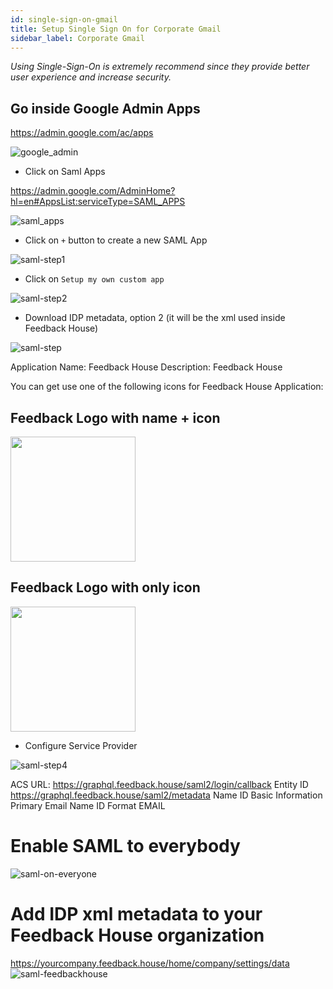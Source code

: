```yaml
---
id: single-sign-on-gmail
title: Setup Single Sign On for Corporate Gmail
sidebar_label: Corporate Gmail
---
```


*Using Single-Sign-On is extremely recommend since they provide better user experience and increase security.*

## Go inside Google Admin Apps

https://admin.google.com/ac/apps

![google_admin](/img/google-admin.png)

- Click on Saml Apps

https://admin.google.com/AdminHome?hl=en#AppsList:serviceType=SAML_APPS

![saml_apps](/img/google-saml-apps.png)

- Click on `+` button to create a new SAML App

![saml-step1](/img/google-saml-step1-sso.png)

- Click on `Setup my own custom app`

![saml-step2](/img/google-saml-step2-idp.png)

- Download IDP metadata, option 2 (it will be the xml used inside Feedback House)

![saml-step](/img/google-saml-step3-custom-app.png)

Application Name: Feedback House
Description: Feedback House

You can get use one of the following icons for Feedback House Application:

## Feedback Logo with name + icon
<img src="/img/saml-logo-19.png" width="200" />

## Feedback Logo with only icon
<img src="/img/saml-logo-20.png" width="200" />

- Configure Service Provider

![saml-step4](/img/google-saml-step4-sp.png)

ACS URL: https://graphql.feedback.house/saml2/login/callback
Entity ID https://graphql.feedback.house/saml2/metadata
Name ID Basic Information Primary Email
Name ID Format EMAIL

# Enable SAML to everybody

![saml-on-everyone](/img/google-saml-on-everyone.png)

# Add IDP xml metadata to your Feedback House organization

https://yourcompany.feedback.house/home/company/settings/data
![saml-feedbackhouse](/img/login-saml-feedback.png)